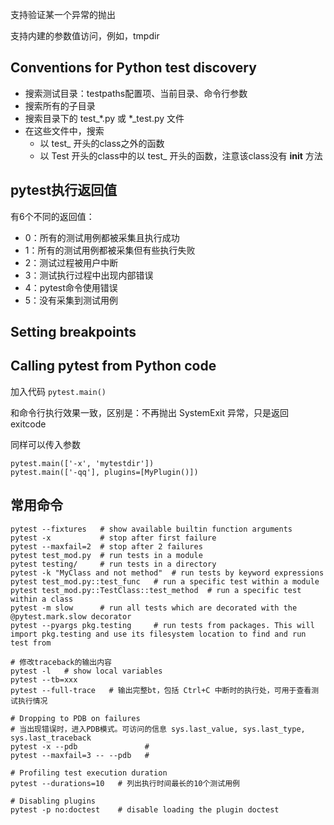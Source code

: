 支持验证某一个异常的抛出

支持内建的参数值访问，例如，tmpdir

## Conventions for Python test discovery
* 搜索测试目录：testpaths配置项、当前目录、命令行参数
* 搜索所有的子目录
* 搜索目录下的 test_*.py 或 *_test.py 文件
* 在这些文件中，搜索
  * 以 test_ 开头的class之外的函数
  * 以 Test 开头的class中的以 test_ 开头的函数，注意该class没有 __init__ 方法

## pytest执行返回值
有6个不同的返回值：
* 0：所有的测试用例都被采集且执行成功
* 1：所有的测试用例都被采集但有些执行失败
* 2：测试过程被用户中断
* 3：测试执行过程中出现内部错误
* 4：pytest命令使用错误
* 5：没有采集到测试用例

## Setting breakpoints

## Calling pytest from Python code
加入代码
`pytest.main()`

和命令行执行效果一致，区别是：不再抛出 SystemExit 异常，只是返回 exitcode

同样可以传入参数
```
pytest.main(['-x', 'mytestdir'])
pytest.main(['-qq'], plugins=[MyPlugin()])
```

## 常用命令
```
pytest --fixtures   # show available builtin function arguments
pytest -x           # stop after first failure
pytest --maxfail=2  # stop after 2 failures
pytest test_mod.py  # run tests in a module
pytest testing/     # run tests in a directory
pytest -k "MyClass and not method"  # run tests by keyword expressions
pytest test_mod.py::test_func   # run a specific test within a module
pytest test_mod.py::TestClass::test_method  # run a specific test within a class
pytest -m slow      # run all tests which are decorated with the @pytest.mark.slow decorator
pytest --pyargs pkg.testing     # run tests from packages. This will import pkg.testing and use its filesystem location to find and run test from

# 修改traceback的输出内容
pytest -l   # show local variables
pytest --tb=xxx
pytest --full-trace   # 输出完整bt，包括 Ctrl+C 中断时的执行处，可用于查看测试执行情况

# Dropping to PDB on failures
# 当出现错误时，进入PDB模式。可访问的信息 sys.last_value, sys.last_type, sys.last_traceback
pytest -x --pdb               # 
pytest --maxfail=3 -- --pdb   # 

# Profiling test execution duration
pytest --durations=10   # 列出执行时间最长的10个测试用例

# Disabling plugins
pytest -p no:doctest    # disable loading the plugin doctest


```
